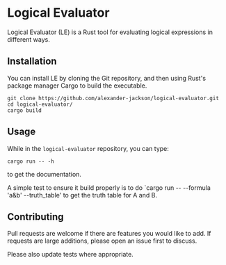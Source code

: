 # Logical Evaluator

Logical Evaluator (LE) is a Rust tool for evaluating logical expressions in
different ways.

## Installation

You can install LE by cloning the Git repository, and then using Rust's package
manager Cargo to build the executable.

```
git clone https://github.com/alexander-jackson/logical-evaluator.git
cd logical-evaluator/
cargo build
```

## Usage

While in the `logical-evaluator` repository, you can type:

```
cargo run -- -h
```

to get the documentation.

A simple test to ensure it build properly is to do
`cargo run -- --formula 'a&b' --truth_table' to get the truth table for A and
B.

## Contributing

Pull requests are welcome if there are features you would like to add. If
requests are large additions, please open an issue first to discuss.

Please also update tests where appropriate.
